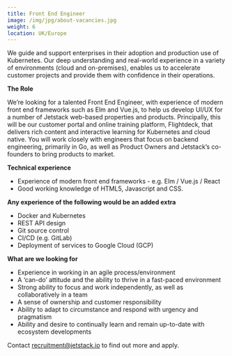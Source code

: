 ```yaml
---
title: Front End Engineer
image: /img/jpg/about-vacancies.jpg
weight: 6
location: UK/Europe
---
```


We guide and support enterprises in their adoption and production use of Kubernetes. Our deep understanding and real-world experience in a variety of environments (cloud and on-premises), enables us to accelerate customer projects and provide them with confidence in their operations.

**The Role** 

We’re looking for a talented Front End Engineer, with experience of modern front end frameworks such as Elm and Vue.js, to help us develop UI/UX for a number of Jetstack web-based properties and products. Principally, this will be our customer portal and online training platform, Flightdeck, that delivers rich content and interactive learning for Kubernetes and cloud native. You will work closely with engineers that focus on backend engineering, primarily in Go, as well as Product Owners and Jetstack’s co-founders to bring products to market.

**Technical experience** 

* Experience of modern front end frameworks - e.g. Elm / Vue.js / React
* Good working knowledge of HTML5, Javascript and CSS.
 
**Any experience of the following would be an added extra**

* Docker and Kubernetes
* REST API design 
* Git source control
* CI/CD (e.g. GitLab)
* Deployment of services to Google Cloud (GCP)

**What are we looking for**

* Experience in working in an agile process/environment
* A ‘can-do’ attitude and the ability to thrive in a fast-paced environment
* Strong ability to focus and work independently, as well as collaboratively in a team
* A sense of ownership and customer responsibility
* Ability to adapt to circumstance and respond with urgency and pragmatism
* Ability and desire to continually learn and remain up-to-date with ecosystem developments


Contact <a href="mailto:recruitment@jetstack.io">recruitment@jetstack.io</a> to find out more and apply.